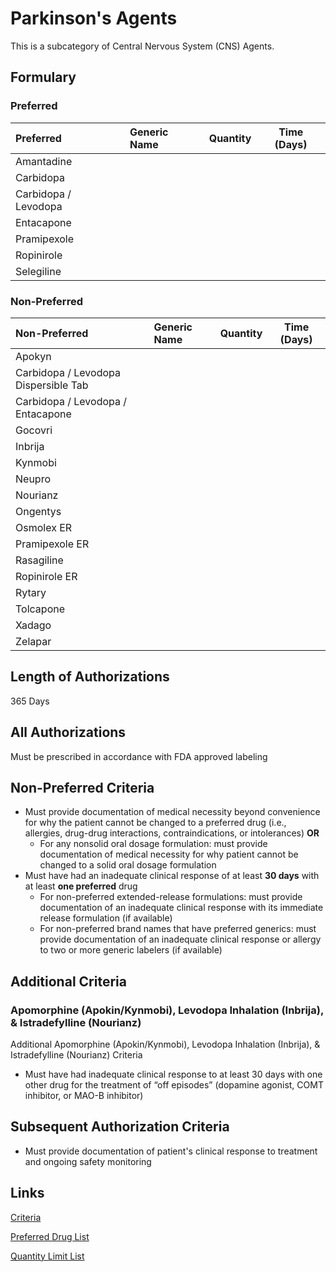# Parkinson's Agents

This is a subcategory of Central Nervous System (CNS) Agents.

## Formulary

### Preferred

| Preferred          | Generic Name | Quantity | Time (Days) |
| :----------------- | :----------- | :------: | :---------: |
| Amantadine         |              |          |             |
| Carbidopa          |              |          |             |
| Carbidopa / Levodopa |              |          |             |
| Entacapone         |              |          |             |
| Pramipexole        |              |          |             |
| Ropinirole         |              |          |             |
| Selegiline         |              |          |             |

### Non-Preferred

| Non-Preferred                      | Generic Name | Quantity | Time (Days) |
| :--------------------------------- | :----------- | :------: | :---------: |
| Apokyn                             |              |          |             |
| Carbidopa / Levodopa Dispersible Tab |              |          |             |
| Carbidopa / Levodopa / Entacapone      |              |          |             |
| Gocovri                            |              |          |             |
| Inbrija                            |              |          |             |
| Kynmobi                            |              |          |             |
| Neupro                             |              |          |             |
| Nourianz                           |              |          |             |
| Ongentys                           |              |          |             |
| Osmolex ER                         |              |          |             |
| Pramipexole ER                     |              |          |             |
| Rasagiline                         |              |          |             |
| Ropinirole ER                      |              |          |             |
| Rytary                             |              |          |             |
| Tolcapone                          |              |          |             |
| Xadago                             |              |          |             |
| Zelapar                            |              |          |             |

## Length of Authorizations

365 Days

## All Authorizations

Must be prescribed in accordance with FDA approved labeling

## Non-Preferred Criteria

- Must provide documentation of medical necessity beyond convenience for why the patient cannot be changed to a preferred drug (i.e., allergies, drug-drug interactions, contraindications, or intolerances) **OR**
    - For any nonsolid oral dosage formulation: must provide documentation of medical necessity for why patient cannot be changed to a solid oral dosage formulation
- Must have had an inadequate clinical response of at least **30 days** with at least **one preferred** drug
    - For non-preferred extended-release formulations: must provide documentation of an inadequate clinical response with its immediate release formulation (if available)
    - For non-preferred brand names that have preferred generics: must provide documentation of an inadequate clinical response or allergy to two or more generic labelers (if available)

## Additional Criteria

### Apomorphine (Apokin/Kynmobi), Levodopa Inhalation (Inbrija), & Istradefylline (Nourianz)

Additional Apomorphine (Apokin/Kynmobi), Levodopa Inhalation (Inbrija), & Istradefylline (Nourianz) Criteria

- Must have had inadequate clinical response to at least 30 days with one other drug for the treatment of “off episodes” (dopamine agonist, COMT inhibitor, or MAO-B inhibitor)

## Subsequent Authorization Criteria

- Must provide documentation of patient's clinical response to treatment and ongoing safety monitoring

## Links

[Criteria](https://pharmacy.medicaid.ohio.gov/sites/default/files/20230101_UPDL%20_Criteria_APPROVED.pdf#page=44)

[Preferred Drug List](https://pharmacy.medicaid.ohio.gov/sites/default/files/20230101_UPDL_APPROVED_12.13.22.pdf#page=18)

[Quantity Limit List](https://pharmacy.medicaid.ohio.gov/sites/default/files/20230101_Ohio_Medicaid_Quantity_Document_APPROVED.pdf)
